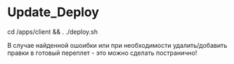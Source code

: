# Update_Deploy
cd /apps/client && . ./deploy.sh



В случае найденной ошоибки или при необходимости удалить/добавить правки в готовый переплет - это можно сделать постранично!